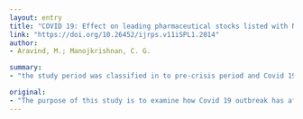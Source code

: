 ```yaml
---
layout: entry
title: "COVID 19: Effect on leading pharmaceutical stocks listed with NSE"
link: "https://doi.org/10.26452/ijrps.v11iSPL1.2014"
author:
- Aravind, M.; Manojkrishnan, C. G.

summary:
- "the study period was classified in to pre-crisis period and Covid 19 crisis period. The results reported that momentum effect is persisting with pharmaceutical stocks as the pharmaceutical stocks are moving in accordance with the general benchmarking index. Only two com-panies, Aurobindo Pharma Ltd and Lupin Ltd reported with varied return trend. This paper is strongly urge the need for backward integration and enhanced research and development activities to Indian Pharmaceutical sector for their sustainable long-run operations."

original:
- "The purpose of this study is to examine how Covid 19 outbreak has affected leading pharmaceutical stocks listed with the National Stock Exchange of India. We have selected ten leading pharmaceutical companies listed with NSE, and the selection was purely based on the market capitalization of the companies. The general hypothecation of this study was the pharmaceutical stocks will move against the general market trend (contrarian effect). The study period was classified in to pre-crisis period and Covid 19 crisis period. The data consists of 123 daily price observations of the selected 10 pharmaceutical companies. The period of study is ranging from 3rd September 2019 to 28th February 2020. The results reported that momentum effect is persisting with pharmaceutical stocks as the pharmaceutical stocks are moving in accordance with the general benchmarking index. Only two com-panies, namely Aurobindo Pharma Ltd and Lupin Ltd reported with varied return trend during the study period. This study also signifies that companies like Sun Pharma, Cipla, Glenmark with strong brand reputation were seems to be sustaining in the crisis period in spite of the general falling market trend. This paper is strongly urge the need for backward integration and enhanced research and development activities to Indian Pharmaceutical sector for ensuring their sustainable long-run operations."
---
```


